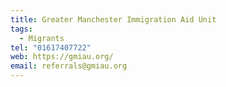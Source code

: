 ```yaml
---
title: Greater Manchester Immigration Aid Unit
tags:
  - Migrants
tel: "01617407722"
web: https://gmiau.org/
email: referrals@gmiau.org
---
```

